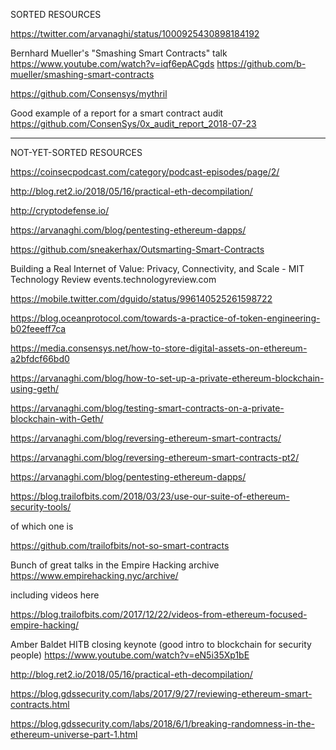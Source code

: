 SORTED RESOURCES

https://twitter.com/arvanaghi/status/1000925430898184192

Bernhard Mueller's "Smashing Smart Contracts" talk
https://www.youtube.com/watch?v=iqf6epACgds
https://github.com/b-mueller/smashing-smart-contracts

https://github.com/Consensys/mythril

Good example of a report for a smart contract audit
https://github.com/ConsenSys/0x_audit_report_2018-07-23

---

NOT-YET-SORTED RESOURCES

https://coinsecpodcast.com/category/podcast-episodes/page/2/

http://blog.ret2.io/2018/05/16/practical-eth-decompilation/

http://cryptodefense.io/

https://arvanaghi.com/blog/pentesting-ethereum-dapps/

https://github.com/sneakerhax/Outsmarting-Smart-Contracts

Building a Real Internet of Value: Privacy, Connectivity, and Scale - MIT Technology Review
events.technologyreview.com

https://mobile.twitter.com/dguido/status/996140525261598722

https://blog.oceanprotocol.com/towards-a-practice-of-token-engineering-b02feeeff7ca

https://media.consensys.net/how-to-store-digital-assets-on-ethereum-a2bfdcf66bd0

https://arvanaghi.com/blog/how-to-set-up-a-private-ethereum-blockchain-using-geth/

https://arvanaghi.com/blog/testing-smart-contracts-on-a-private-blockchain-with-Geth/

https://arvanaghi.com/blog/reversing-ethereum-smart-contracts/

https://arvanaghi.com/blog/reversing-ethereum-smart-contracts-pt2/

https://arvanaghi.com/blog/pentesting-ethereum-dapps/

https://blog.trailofbits.com/2018/03/23/use-our-suite-of-ethereum-security-tools/

of which one is

https://github.com/trailofbits/not-so-smart-contracts

Bunch of great talks in the Empire Hacking archive
https://www.empirehacking.nyc/archive/

including videos here

https://blog.trailofbits.com/2017/12/22/videos-from-ethereum-focused-empire-hacking/

Amber Baldet HITB closing keynote (good intro to blockchain for security people)
https://www.youtube.com/watch?v=eN5i35Xp1bE

http://blog.ret2.io/2018/05/16/practical-eth-decompilation/

https://blog.gdssecurity.com/labs/2017/9/27/reviewing-ethereum-smart-contracts.html

https://blog.gdssecurity.com/labs/2018/6/1/breaking-randomness-in-the-ethereum-universe-part-1.html